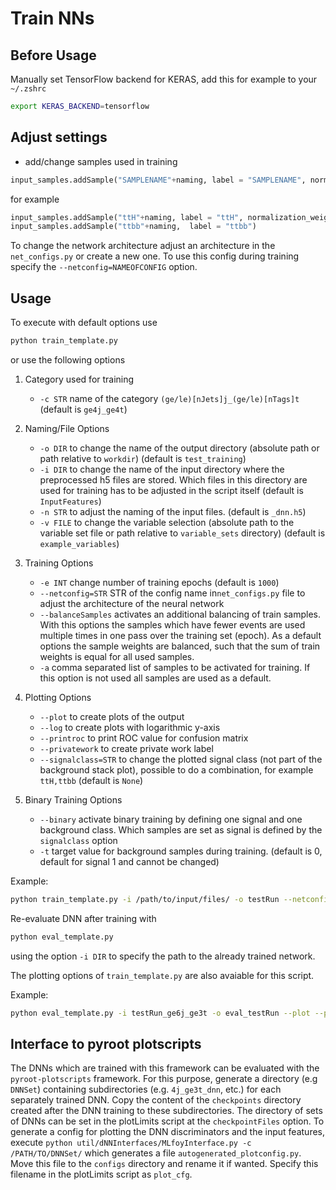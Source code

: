 # Train NNs
## Before Usage
Manually set TensorFlow backend for KERAS, add this for example to your `~/.zshrc`
```bash
export KERAS_BACKEND=tensorflow
```

## Adjust settings
- add/change samples used in training
```python
input_samples.addSample("SAMPLENAME"+naming, label = "SAMPLENAME", normalization_weight = FLOAT)
```
for example
```python
input_samples.addSample("ttH"+naming, label = "ttH", normalization_weight = 2.)
input_samples.addSample("ttbb"+naming,  label = "ttbb")
```

To change the network architecture adjust an architecture in the `net_configs.py` or create a new one. To use this config during training specify the `--netconfig=NAMEOFCONFIG` option.


## Usage
To execute with default options use
```bash
python train_template.py
```
or use the following options
1. Category used for training
    - `-c STR` name of the category `(ge/le)[nJets]j_(ge/le)[nTags]t`
    (default is `ge4j_ge4t`)

2. Naming/File Options
    - `-o DIR` to change the name of the output directory (absolute path or path relative to `workdir`)
        (default is `test_training`)
    - `-i DIR` to change the name of the input directory where the preprocessed h5 files are stored. Which files in this directory are used for training has to be adjusted in the script itself
        (default is `InputFeatures`)
    - `-n STR` to adjust the naming of the input files.
        (default is `_dnn.h5`)
    - `-v FILE` to change the variable selection (absolute path to the variable set file or path relative to `variable_sets` directory)
        (default is `example_variables`)


3. Training Options
    - `-e INT` change number of training epochs
        (default is `1000`)
    - `--netconfig=STR` STR of the config name in`net_configs.py` file to adjust the architecture of the neural network
    - `--balanceSamples` activates an additional balancing of train samples. With this options the samples which have fewer events are used multiple times in one pass over the training set (epoch). As a default options the sample weights are balanced, such that the sum of train weights is equal for all used samples.
    - `-a` comma separated list of samples to be activated for training. If this option is not used all samples are used as a default.

4. Plotting Options
    - `--plot` to create plots of the output
    - `--log` to create plots with logarithmic y-axis
    - `--printroc` to print ROC value for confusion matrix
    - `--privatework` to create private work label
    - `--signalclass=STR` to change the plotted signal class (not part of the background stack plot), possible to do a combination, for example `ttH,ttbb`
        (default is `None`)

5. Binary Training Options
    - `--binary` activate binary training by defining one signal and one background class. Which samples are set as signal is defined by the `signalclass` option
    - `-t` target value for background samples during training.
        (default is 0, default for signal 1 and cannot be changed)

Example:
```bash
python train_template.py -i /path/to/input/files/ -o testRun --netconfig=test_config --plot --printroc -c ge6j_ge3t --epochs=1000 --signalclass=ttHbb,ttbb
```


Re-evaluate DNN after training with
```bash
python eval_template.py
```
using the option `-i DIR` to specify the path to the already trained network.

The plotting options of `train_template.py` are also avaiable for this script.

Example:
```bash
python eval_template.py -i testRun_ge6j_ge3t -o eval_testRun --plot --printroc
```

## Interface to pyroot plotscripts
The DNNs which are trained with this framework can be evaluated with the `pyroot-plotscripts` framework.
For this purpose, generate a directory (e.g `DNNSet`) containing subdirectories (e.g. `4j_ge3t_dnn`, etc.) for each separately trained DNN.
Copy the content of the `checkpoints` directory created after the DNN training to these subdirectories.
The directory of sets of DNNs can be set in the plotLimits script at the `checkpointFiles` option.
To generate a config for plotting the DNN discriminators and the input features, execute `python util/dNNInterfaces/MLfoyInterface.py -c /PATH/TO/DNNSet/` which generates a file `autogenerated_plotconfig.py`. Move this file to the `configs` directory and rename it if wanted.
Specify this filename in the plotLimits script as `plot_cfg`.
